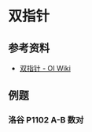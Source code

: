 # 双指针

## 参考资料

- [双指针 - OI Wiki](https://oi-wiki.org/misc/two-pointer/)

## 例题

### 洛谷 P1102 A-B 数对

<Problem id="P1102" />
